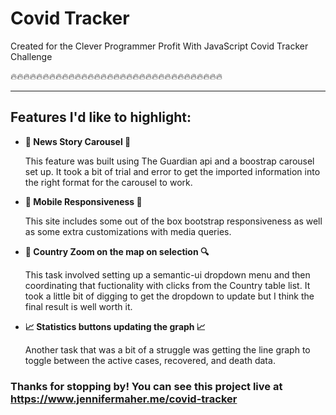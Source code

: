 # Covid Tracker

Created for the Clever Programmer Profit With JavaScript Covid Tracker Challenge


🔥🔥🔥🔥🔥🔥🔥🔥🔥🔥🔥🔥🔥🔥🔥🔥🔥🔥🔥🔥🔥🔥🔥🔥🔥🔥🔥🔥🔥🔥🔥🔥🔥

---
## Features I'd like to highlight:

* **🎠 News Story Carousel 🎠**

    This feature was built using The Guardian api and a boostrap carousel set up. It took a bit of trial and error to get the imported information into the right format for the carousel to work.

* **📱 Mobile Responsiveness 📱**

    This site includes some out of the box bootstrap responsiveness as well as some extra customizations with media queries.

* **🔎 Country Zoom on the map on selection 🔍**

    This task involved setting up a semantic-ui dropdown menu and then coordinating that fuctionality with clicks from the Country table list. It took a little bit of digging to get the dropdown to update but I think the final result is well worth it.
    
* **📈 Statistics buttons updating the graph 📈**

    Another task that was a bit of a struggle was getting the line graph to toggle between the active cases, recovered, and death data.

### Thanks for stopping by! You can see this project live at https://www.jennifermaher.me/covid-tracker




